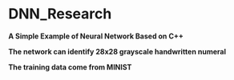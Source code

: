 # DNN_Research

**A Simple Example of Neural Network Based on C++**

**The network can identify 28x28 grayscale handwritten numeral**

**The training data come from MINIST**



